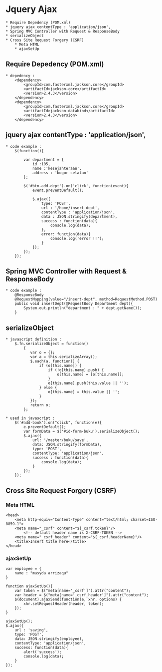 # Jquery Ajax
	* Require Depedency (POM.xml)
	* jquery ajax contentType : 'application/json',
	* Spring MVC Controller with Request & ResponseBody
	* serializeObject
	* Cross Site Request Forgery (CSRF)
		* Meta HTML
		* ajaxSetUp

## Require Depedency (POM.xml)
	* depedency : 
		<dependency>
			<groupId>com.fasterxml.jackson.core</groupId>
			<artifactId>jackson-core</artifactId>
			<version>2.4.3</version>
		</dependency>
		<dependency>
			<groupId>com.fasterxml.jackson.core</groupId>
			<artifactId>jackson-databind</artifactId>
			<version>2.4.3</version>
		</dependency>
	
## jquery ajax contentType : 'application/json',
	* code example : 
		$(function(){
			
			var department = {
				id :105,
				name :'kesejahteraan',
				address : 'bogor selatan'
			};
			
			$('#btn-add-dept').on('click', function(event){
				event.preventDefault();
				
				$.ajax({
					type: 'POST',
					url : '/home/insert-dept',
					contentType : 'application/json',
					data : JSON.stringify(department),
					success : function(data){
						console.log(data);
					},
					error: function(data){
						console.log('error !!');
					}
				});
			});
		});
	
## Spring MVC Controller with Request & ResponseBody
	* code example : 
		@ResponseBody
		@RequestMapping(value="/insert-dept", method=RequestMethod.POST)
		public void insertDept(@RequestBody Department dept){
			System.out.println("department : " + dept.getName());
		}
		
## serializeObject
	* javascript definition : 
		$.fn.serializeObject = function()
			{
			   var o = {};
			   var a = this.serializeArray();
			   $.each(a, function() {
			       if (o[this.name]) {
			           if (!o[this.name].push) {
			               o[this.name] = [o[this.name]];
			           }
			           o[this.name].push(this.value || '');
			       } else {
			           o[this.name] = this.value || '';
			       }
			   });
			   return o;
			};
			
	* used in javascript : 
		$('#add-book').on("click", function(e){
			e.preventDefault();
			var formData = $('#id-form-buku').serializeObject();
			$.ajax({
				url: '/master/buku/save',
				data: JSON.stringify(formData),
				type: 'POST',
				contentType: 'application/json',
				success : function(data){
					console.log(data);
				}
			});
		});	
		
## Cross Site Request Forgery (CSRF)
### Meta HTML
	<head>
		<meta http-equiv="Content-Type" content="text/html; charset=ISO-8859-1">
		<meta name="_csrf" content="${_csrf.token}"/>
			<!-- default header name is X-CSRF-TOKEN -->
		<meta name="_csrf_header" content="${_csrf.headerName}"/>
		<title>Insert title here</title>
	</head>
	
### ajaxSetUp
	var employee = {
		name : "masyda arrizaqu"
	}
	
	function ajaxSetUp(){
		var token = $("meta[name='_csrf']").attr("content");
		var header = $("meta[name='_csrf_header']").attr("content");
		$(document).ajaxSend(function(e, xhr, options) {
			xhr.setRequestHeader(header, token);
		});
	}
	
	ajaxSetUp();
	$.ajax({
		url : 'saving',
		type: 'POST',
		data: JSON.stringify(employee),
		contentType: 'application/json',
		success: function(data){
			alert('success');
			console.log(data);
		}
	});